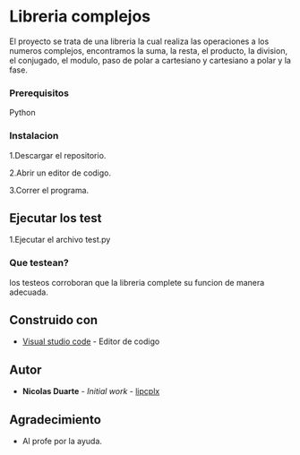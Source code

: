 # Libreria complejos

El proyecto se trata de una libreria la cual realiza las operaciones a los numeros complejos, encontramos la suma, la resta, el producto, la division, el conjugado, el modulo, paso de polar a cartesiano y cartesiano a polar y la fase.


### Prerequisitos

Python

### Instalacion

1.Descargar el repositorio.

2.Abrir un editor de codigo.

3.Correr el programa.

## Ejecutar los test

1.Ejecutar el archivo test.py

### Que testean?

los testeos corroboran que la libreria complete su funcion de manera adecuada.

## Construido con

* [Visual studio code](https://code.visualstudio.com/) - Editor de codigo

## Autor

* **Nicolas Duarte** - *Initial work* - [lipcplx](https://github.com/nicolasduarter/lipcplx)

## Agradecimiento

* Al profe por la ayuda.